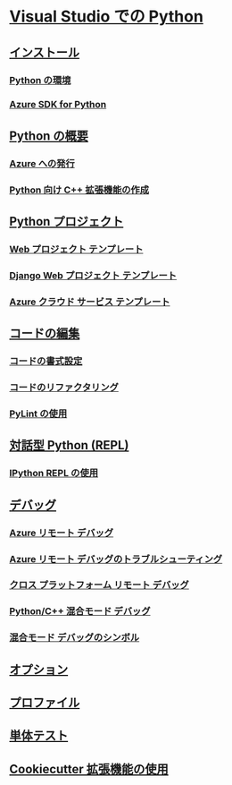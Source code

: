 # [Visual Studio での Python](python-in-visual-studio.md)

## [インストール](installation.md)

### [Python の環境](python-environments.md)

### [Azure SDK for Python](azure-sdk-for-python.md)

## [Python の概要](getting-started.md)

### [Azure への発行](publishing-to-azure.md)

### [Python 向け C++ 拡張機能の作成](cpp-and-python.md)

## [Python プロジェクト](python-projects.md)

### [Web プロジェクト テンプレート](template-web.md)

### [Django Web プロジェクト テンプレート](template-django.md)

### [Azure クラウド サービス テンプレート](template-azure-cloud-service.md)

## [コードの編集](code-editing.md)

### [コードの書式設定](code-formatting.md)

### [コードのリファクタリング](code-refactoring.md)

### [PyLint の使用](code-pylint.md)

## [対話型 Python (REPL)](interactive-repl.md)

### [IPython REPL の使用](interactive-repl-ipython.md)

## [デバッグ](debugging.md)

### [Azure リモート デバッグ](debugging-azure-remote.md)

### [Azure リモート デバッグのトラブルシューティング](debugging-azure-remote-troubleshooting.md)

### [クロス プラットフォーム リモート デバッグ](debugging-cross-platform-remote.md)

### [Python/C++ 混合モード デバッグ](debugging-mixed-mode.md)

### [混合モード デバッグのシンボル](debugging-symbols-for-mixed-mode.md)

## [オプション](options.md)

## [プロファイル](profiling.md)

## [単体テスト](unit-testing.md)

## [Cookiecutter 拡張機能の使用](cookiecutter.md)
